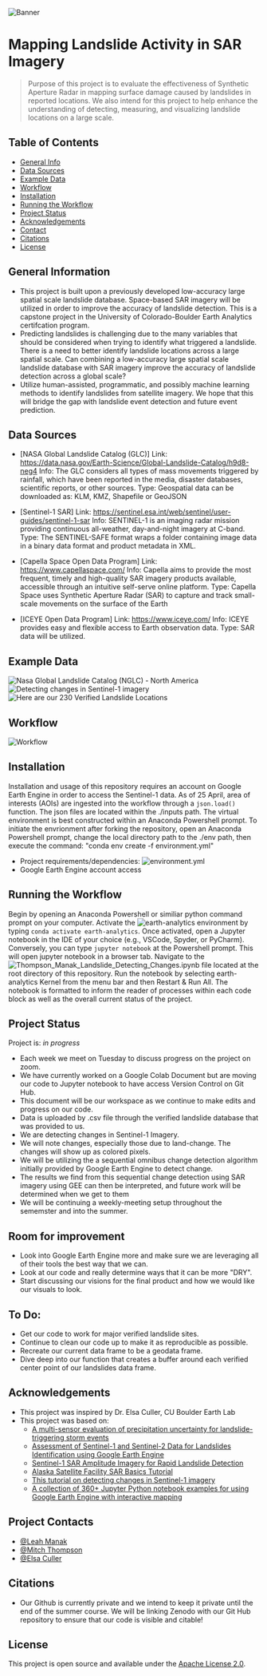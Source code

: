 ![Banner](https://github.com/mthomp89/landslide-detect/blob/main/banner.png)

# Mapping Landslide Activity in SAR Imagery
> Purpose of this project is to evaluate the effectiveness of Synthetic Aperture Radar in mapping surface damage caused by landslides in reported locations. We also intend for this project to help enhance the understanding of detecting, measuring, and visualizing landslide locations on a large scale. 


## Table of Contents
* [General Info](#general-information)
* [Data Sources](#data-sources)
* [Example Data](#example-data)
* [Workflow](#workflow)
* [Installation](#installation)
* [Running the Workflow](#running-the-workflow)
* [Project Status](#project-status)
* [Acknowledgements](#acknowledgements)
* [Contact](#project-contacts)
* [Citations](#citations)
* [License](#license)


## General Information
- This project is built upon a previously developed low-accuracy large spatial scale landslide database. Space-based SAR imagery will be utilized in order to improve the accuracy of landslide detection. This is a capstone project in the University of Colorado-Boulder Earth Analytics certifcation program. 
- Predicting  landslides is challenging  due to the many variables that should be considered when trying to identify what triggered a landslide. There is a need to better identify landslide locations across a large spatial scale. Can combining a low-accuracy large spatial scale landslide database with SAR imagery  improve the accuracy of landslide detection across a global scale?
- Utilize human-assisted, programmatic, and possibly machine learning methods to identify landslides from satellite imagery. We hope that this will bridge the gap with landslide event detection and future event prediction. 


## Data Sources
- [NASA Global Landslide Catalog (GLC)]
      Link: https://data.nasa.gov/Earth-Science/Global-Landslide-Catalog/h9d8-neg4
      Info: The GLC considers all types of mass movements triggered by rainfall, which have been reported in the media, disaster databases, scientific reports, or other sources. 
      Type: Geospatial data can be downloaded as: KLM, KMZ, Shapefile or GeoJSON
      
- [Sentinel-1 SAR]
      Link: https://sentinel.esa.int/web/sentinel/user-guides/sentinel-1-sar
      Info: SENTINEL-1 is an imaging radar mission providing continuous all-weather, day-and-night imagery at C-band.
      Type: The SENTINEL-SAFE format wraps a folder containing image data in a binary data format and product metadata in XML. 
- [Capella Space Open Data Program]
      Link: https://www.capellaspace.com/
      Info: Capella aims to provide the most frequent, timely and high-quality SAR imagery products available, accessible through an intuitive self-serve online platform.
      Type: Capella Space uses Synthetic Aperture Radar (SAR) to capture and track small-scale movements on the surface of the Earth
- [ICEYE Open Data Program]
      Link: https://www.iceye.com/
      Info: ICEYE provides easy and flexible access to Earth observation data.
      Type: SAR data will be utilized. 


## Example Data
![Nasa Global Landslide Catalog (NGLC) - North America](https://github.com/mthomp89/landslide-detect/blob/main/doc/nglc_n_america.png)
![Detecting changes in Sentinel-1 imagery](https://github.com/mthomp89/landslide-detect/blob/main/doc/change_detect.png)
![Here are our 230 Verified Landslide Locations](https://github.com/mthomp89/landslide-detect/blob/main/doc/VerifiedLocations.png)


## Workflow
![Workflow](https://github.com/mthomp89/landslide-detect/blob/main/doc/workflow.png)

## Installation 
Installation and usage of this repository requires an account on Google Earth Engine in order to access the Sentinel-1 data. As of 25 April, area of interests (AOIs) are ingested into the workflow through a ```json.load()``` function. The json files are located within the ./inputs path. The virtual environment is best constructed within an Anaconda Powershell prompt. To initiate the envrionment after forking the repository, open an Anaconda Powershell prompt, change the local directory path to the ./env path, then execute the command: "conda env create -f environment.yml"
- Project requirements/dependencies: ![environment.yml](https://github.com/mthomp89/landslide-detect/blob/main/env/environment.yml)
- Google Earth Engine account access

## Running the Workflow
Begin by opening an Anaconda Powershell or similiar python command prompt on your computer. Activate the ![earth-analytics environment](https://github.com/mthomp89/landslide-detect/blob/main/env/environment.yml) by typing ```conda activate earth-analytics```. Once activated, open a Jupyter notebook in the IDE of your choice (e.g., VSCode, Spyder, or PyCharm). Conversely, you can type ```jupyter notebook``` at the Powershell prompt. This will open jupyter notebook in a browser tab. Navigate to the ![Thompson_Manak_Landslide_Detecting_Changes.ipynb](https://github.com/mthomp89/landslide-detect/blob/main/Mitchell_Manak_Landslide_Detecting_Changes.ipynb) file located at the root directory of this repository. Run the notebook by selecting earth-analytics Kernel from the menu bar and then Restart & Run All. The notebook is formatted to inform the reader of processes within each code block as well as the overall current status of the project.

## Project Status
Project is: _in progress_  

- Each week we meet on Tuesday to discuss progress on the project on zoom.
- We have currently worked on a Google Colab Document but are moving our code to Jupyter notebook to have access Version Control on Git Hub.
- This document will be our workspace as we continue to make edits and progress on our code.
- Data is uploaded by .csv file through the verified landslide database that was provided to us.
- We are detecting changes in Sentinel-1 Imagery.
- We will note changes, especially those due to land-change. The changes will show up as colored pixels.
- We will be utilizing the a sequential omnibus change detection algorithm initially provided by Google Earth Engine to detect change.
- The results we find from this sequential change detection using SAR imagery using GEE can then be interpreted, and future work will be determined when we get to them
- We will be continuing a weekly-meeting setup throughout the sememster and into the summer.  

## Room for improvement
- Look into Google Earth Engine more and make sure we are leveraging all of their tools the best way that we can. 
- Look at our code and really determine ways that it can be more "DRY". 
- Start discussing our visions for the final product and how we would like our visuals to look. 

## To Do:
- Get our code to work for major verified landslide sites.
- Continue to clean our code up to make it as reproducible as possible. 
- Recreate our current data frame to be a geodata frame. 
- Dive deep into our function that creates a buffer around each verified center point of our landslides data frame. 


## Acknowledgements
- This project was inspired by Dr. Elsa Culler, CU Boulder Earth Lab
- This project was based on:
    - [A multi-sensor evaluation of precipitation uncertainty for landslide-triggering storm events](https://onlinelibrary.wiley.com/doi/full/10.1002/hyp.14260)
    - [Assessment of Sentinel-1 and Sentinel-2 Data for Landslides Identification using Google Earth Engine](https://ieeexplore.ieee.org/abstract/document/9688356)
    - [Sentinel-1 SAR Amplitude Imagery for Rapid Landslide Detection](https://www.mdpi.com/2072-4292/11/7/760)
    - [Alaska Satellite Facility SAR Basics Tutorial](https://step.esa.int/docs/tutorials/S1TBX%20SAR%20Basics%20Tutorial.pdf) 
    - [This tutorial on detecting changes in Sentinel-1 imagery](https://developers.google.com/earth-engine/tutorials/community/detecting-changes-in-sentinel-1-imagery-pt-1)
    - [A collection of 360+ Jupyter Python notebook examples for using Google Earth Engine with interactive mapping](https://github.com/giswqs/earthengine-py-notebooks)


## Project Contacts
- [@Leah Manak](mailto:leah.manak@gmail.com)
- [@Mitch Thompson](mailto:mitchell.thompson-1@colorado.edu)
- [@Elsa Culler](mailto:eculler@gmail.com)

## Citations
- Our Github is currently private and we intend to keep it private until the end of the summer course. We will be linking Zenodo with our Git Hub repository to ensure that our code is visible and citable! 

## License
This project is open source and available under the [Apache License 2.0](https://github.com/mthomp89/landslide-detect/blob/main/LICENSE).
